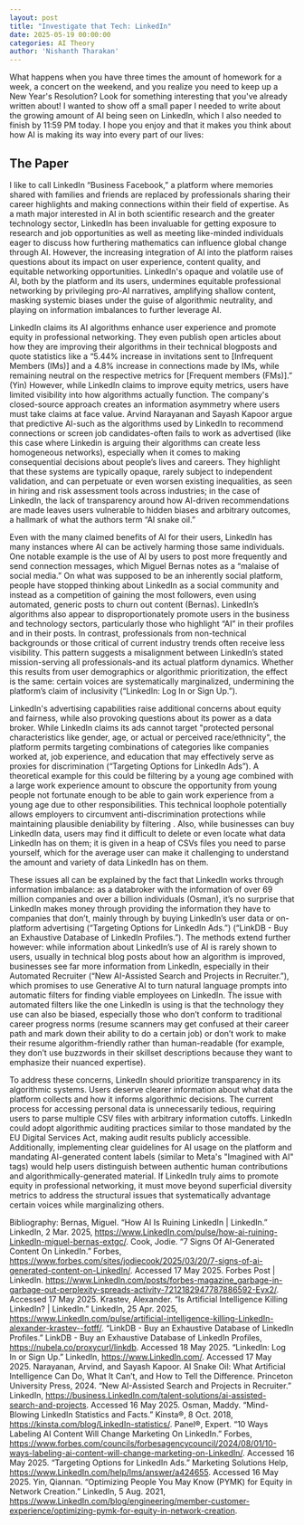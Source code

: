 ```yaml
---
layout: post
title: "Investigate that Tech: LinkedIn"
date: 2025-05-19 00:00:00
categories: AI Theory
author: 'Nishanth Tharakan'
---
```


<script type="text/x-mathjax-config">
MathJax.Hub.Config({
tex2jax: {
inlineMath: [ ['$','$'], ["\$$","\$$"] ],
processEscapes: true
}
});
</script>

<script type="text/javascript" charset="utf-8"
src="https://cdn.mathjax.org/mathjax/latest/MathJax.js?config=TeX-AMS-MML_HTMLorMML,
https://vincenttam.github.io/javascripts/MathJaxLocal.js"></script>

What happens when you have three times the amount of homework for a week, a concert on the weekend, and you realize you need to keep up a New Year's Resolution? Look for something interesting that you've already written about! I wanted to show off a small paper I needed to write about the growing amount of AI being seen on LinkedIn, which I also needed to finish by 11:59 PM today. I hope you enjoy and that it makes you think about how AI is making its way into every part of our lives:

## The Paper

I like to call LinkedIn “Business Facebook,” a platform where memories shared with families and friends are replaced by professionals sharing their career highlights and making connections within their field of expertise. As a math major interested in AI in both scientific research and the greater technology sector, LinkedIn has been invaluable for getting exposure to research and job opportunities as well as meeting like-minded individuals eager to discuss how furthering mathematics can influence global change through AI. However, the increasing integration of AI into the platform raises questions about its impact on user experience, content quality, and equitable networking opportunities. LinkedIn's opaque and volatile use of AI, both by the platform and its users, undermines equitable professional networking by privileging pro-AI narratives, amplifying shallow content, masking systemic biases under the guise of algorithmic neutrality, and playing on information imbalances to further leverage AI.

LinkedIn claims its AI algorithms enhance user experience and promote equity in professional networking. They even publish open articles about how they are improving their algorithms in their technical blogposts and quote statistics like a “5.44% increase in invitations sent to [Infrequent Members (IMs)] and a 4.8% increase in connections made by IMs, while remaining neutral on the respective metrics for [Frequent members (FMs)].” (Yin) However, while LinkedIn claims to improve equity metrics, users have limited visibility into how algorithms actually function. The company's closed-source approach creates an information asymmetry where users must take claims at face value. Arvind Narayanan and Sayash Kapoor argue that predictive AI-such as the algorithms used by LinkedIn to recommend connections or screen job candidates-often fails to work as advertised (like this case where Linkedin is arguing their algorithms can create less homogeneous networks),  especially when it comes to making consequential decisions about people’s lives and careers. They highlight that these systems are typically opaque, rarely subject to independent validation, and can perpetuate or even worsen existing inequalities, as seen in hiring and risk assessment tools across industries; in the case of LinkedIn, the lack of transparency around how AI-driven recommendations are made leaves users vulnerable to hidden biases and arbitrary outcomes, a hallmark of what the authors term “AI snake oil.”
	
Even with the many claimed benefits of AI for their users, LinkedIn has many instances where AI can be actively harming those same individuals. One notable example is the use of AI by users to post more frequently and send connection messages, which Miguel Bernas notes as a “malaise of social media.” On what was supposed to be an inherently social platform, people have stopped thinking about LinkedIn as a social community and instead as a competition of gaining the most followers, even using automated, generic posts to churn out content (Bernas). LinkedIn’s algorithms also appear to disproportionately promote users in the business and technology sectors, particularly those who highlight “AI” in their profiles and in their posts. In contrast, professionals from non-technical backgrounds or those critical of current industry trends often receive less visibility. This pattern suggests a misalignment between LinkedIn’s stated mission-serving all professionals-and its actual platform dynamics. Whether this results from user demographics or algorithmic prioritization, the effect is the same: certain voices are systematically marginalized, undermining the platform’s claim of inclusivity (“LinkedIn: Log In or Sign Up.”).

LinkedIn's advertising capabilities raise additional concerns about equity and fairness, while also provoking questions about its power as a data broker. While LinkedIn claims its ads cannot target "protected personal characteristics like gender, age, or actual or perceived race/ethnicity", the platform permits targeting combinations of categories like companies worked at, job experience, and education that may effectively serve as proxies for discrimination (“Targeting Options for LinkedIn Ads”). A theoretical example for this could be filtering by a young age combined with a large work experience amount to obscure the opportunity from young people not fortunate enough to be able to gain work experience from a  young age due to other responsibilities. This technical loophole potentially allows employers to circumvent anti-discrimination protections while maintaining plausible deniability by filtering . Also, while businesses can buy LinkedIn data, users may find it difficult to delete or even locate what data LinkedIn has on them; it is given in a heap of CSVs files you need to parse yourself, which for the average user can make it challenging to understand the amount and variety of data LinkedIn has on them.

These issues all can be explained by the fact that LinkedIn works through information imbalance: as a databroker with the information of over 69 million companies and over a billion individuals (Osman), it’s no surprise that LinkedIn makes money through providing the information they have to companies that don’t, mainly through by buying LinkedIn’s user data or on-platform advertising (“Targeting Options for LinkedIn Ads.”) (“LinkDB - Buy an Exhaustive Database of LinkedIn Profiles.”). The methods extend further however: while information about LinkedIn’s use of AI is rarely shown to users, usually in technical blog posts about how an algorithm is improved, businesses see far more information from LinkedIn, especially in their Automated Recruiter (“New AI-Assisted Search and Projects in Recruiter.”), which promises to use Generative AI to turn natural language prompts into automatic filters for finding viable employees on LinkedIn. The issue with automated filters like the one LinkedIn is using is that the technology they use can also be biased, especially those who don’t conform to traditional career progress norms (resume scanners may get confused at their career path and mark down their ability to do a certain job) or don’t work to make their resume algorithm-friendly rather than human-readable (for example, they don’t use buzzwords in their skillset descriptions because they want to emphasize their nuanced expertise).

To address these concerns, LinkedIn should prioritize transparency in its algorithmic systems. Users deserve clearer information about what data the platform collects and how it informs algorithmic decisions. The current process for accessing personal data is unnecessarily tedious, requiring users to parse multiple CSV files with arbitrary information cutoffs. LinkedIn could adopt algorithmic auditing practices similar to those mandated by the EU Digital Services Act, making audit results publicly accessible. Additionally, implementing clear guidelines for AI usage on the platform and mandating AI-generated content labels (similar to Meta's "Imagined with AI" tags) would help users distinguish between authentic human contributions and algorithmically-generated material. If LinkedIn truly aims to promote equity in professional networking, it must move beyond superficial diversity metrics to address the structural issues that systematically advantage certain voices while marginalizing others. 

Bibliography:
Bernas, Miguel. “How AI Is Ruining LinkedIn | LinkedIn.” LinkedIn, 2 Mar. 2025, https://www.LinkedIn.com/pulse/how-ai-ruining-LinkedIn-miguel-bernas-extgc/.
Cook, Jodie. “7 Signs Of AI-Generated Content On LinkedIn.” Forbes, https://www.forbes.com/sites/jodiecook/2025/03/20/7-signs-of-ai-generated-content-on-LinkedIn/. Accessed 17 May 2025.
Forbes Post | LinkedIn. https://www.LinkedIn.com/posts/forbes-magazine_garbage-in-garbage-out-perplexity-spreads-activity-7212182947787886592-Eyx2/. Accessed 17 May 2025.
Krastev, Alexander. “Is Artificial Intelligence Killing LinkedIn? | LinkedIn.” LinkedIn, 25 Apr. 2025, https://www.LinkedIn.com/pulse/artificial-intelligence-killing-LinkedIn-alexander-krastev--fotff/.
“LinkDB - Buy an Exhaustive Database of LinkedIn Profiles.” LinkDB - Buy an Exhaustive Database of LinkedIn Profiles, https://nubela.co/proxycurl/linkdb. Accessed 18 May 2025.
“LinkedIn: Log In or Sign Up.” LinkedIn, https://www.LinkedIn.com/. Accessed 17 May 2025.
Narayanan, Arvind, and Sayash Kapoor. AI Snake Oil: What Artificial Intelligence Can Do, What It Can’t, and How to Tell the Difference. Princeton University Press, 2024.
“New AI-Assisted Search and Projects in Recruiter.” LinkedIn, https://business.LinkedIn.com/talent-solutions/ai-assisted-search-and-projects. Accessed 16 May 2025.
Osman, Maddy. “Mind-Blowing LinkedIn Statistics and Facts.” Kinsta®, 8 Oct. 2018, https://kinsta.com/blog/LinkedIn-statistics/.
Panel®, Expert. “10 Ways Labeling AI Content Will Change Marketing On LinkedIn.” Forbes, https://www.forbes.com/councils/forbesagencycouncil/2024/08/01/10-ways-labeling-ai-content-will-change-marketing-on-LinkedIn/. Accessed 16 May 2025.
“Targeting Options for LinkedIn Ads.” Marketing Solutions Help, https://www.LinkedIn.com/help/lms/answer/a424655. Accessed 16 May 2025.
Yin, Qiannan. “Optimizing People You May Know (PYMK) for Equity in Network Creation.” LinkedIn, 5 Aug. 2021, https://www.LinkedIn.com/blog/engineering/member-customer-experience/optimizing-pymk-for-equity-in-network-creation.


